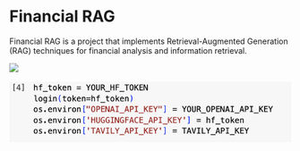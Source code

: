 # Financial RAG

Financial RAG is a project that implements Retrieval-Augmented Generation (RAG) techniques for financial analysis and information retrieval.

<img src="[https://github.com/SamiraHajizadeh/Financial-RAG-Retrieval-Augmented-Generation-for-Financial-Analysis/blob/main/image.png]" width="300" />

![Alt text](https://github.com/SamiraHajizadeh/Financial-RAG-Retrieval-Augmented-Generation-for-Financial-Analysis/blob/main/image.png)

